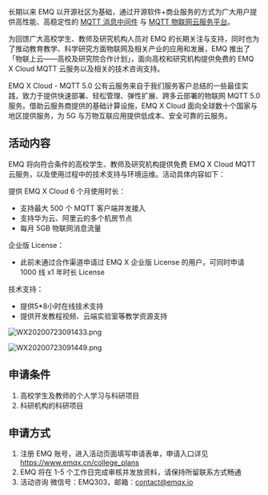

长期以来 EMQ 以开源社区为基础，通过开源软件+商业服务的方式为广大用户提供高性能、高稳定性的 [MQTT 消息中间件](https://www.emqx.cn/products/broker) 与 [MQTT 物联网云服务平台](https://cloud.emqx.cn/)。 

为回馈广大高校学生、教师及研究机构人员对 EMQ 的长期关注与支持，同时也为了推动教育教学、科学研究方面物联网及相关产业的应用和发展，EMQ 推出了「物联上云——高校及研究院合作计划」，面向高校和研究机构提供免费的 EMQ X Cloud MQTT 云服务以及相关的技术咨询支持。

EMQ X Cloud - MQTT 5.0 公有云服务来自于我们服务客户总结的一些最佳实践，致力于提供快速部署、轻松管理、弹性扩展、跨多云部署的物联网 MQTT 5.0 服务。借助云服务商提供的基础计算设施，EMQ X Cloud 面向全球数十个国家与地区提供服务，为 5G 与万物互联应用提供低成本、安全可靠的云服务。       



## 活动内容

EMQ 将向符合条件的高校学生、教师及研究机构提供免费 EMQ X Cloud MQTT 云服务，以及使用过程中的技术支持与环境运维。活动具体内容如下：

提供 EMQ X Cloud 6 个月使用时长：

- 支持最大 500 个 MQTT 客户端并发接入
- 支持华为云、阿里云的多个机房节点
- 每月 5GB 物联网消息流量

企业版 License：

- 此前未通过合作渠道申请过 EMQ X 企业版 License 的用户，可同时申请 1000 线 x1 年时长 License

技术支持：

- 提供5*8小时在线技术支持
- 提供开发教程视频、云端实验室等教学资源支持

![WX20200723091433.png](https://static.emqx.net/images/cb9fb19a811ffb46f1862fa792e0f731.png)

![WX20200723091449.png](https://static.emqx.net/images/f220a0f06d824000216ebd1e845c22a5.png)


## 申请条件

1.	高校学生及教师的个人学习与科研项目
2.	科研机构的科研项目



## 申请方式

1.	注册 EMQ 账号，进入活动页面填写申请表单，申请入口详见 <https://www.emqx.cn/college_plans>
2.	EMQ 将在 1-5 个工作日完成审核并发放资料，请保持所留联系方式畅通
3.	活动咨询 微信号：EMQ303，邮箱：[contact@emqx.io](mailto:contact@emqx.io)

